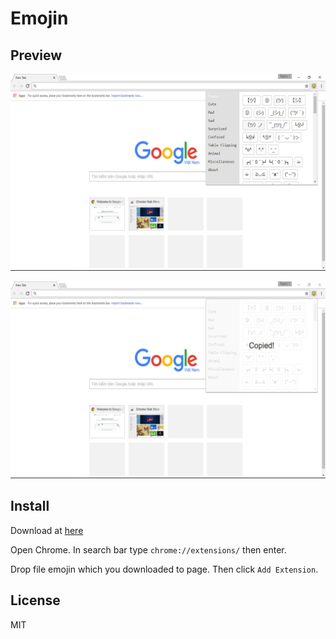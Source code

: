 # Emojin

## Preview

![](preview/preview_1.png)

![](preview/preview_2.png)

## Install

Download at [here](build/emojin.crx)

Open Chrome. In search bar type `chrome://extensions/` then enter.

Drop file emojin which you downloaded to page. Then click `Add Extension`.

## License

MIT